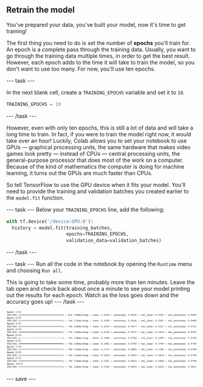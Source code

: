## Retrain the model

You've prepared your data, you've built your model, now it's time to get training!

The first thing you need to do is set the number of **epochs** you'll train for. An epoch is a complete pass through the training data. Usually, you want to go through the training data multiple times, in order to get the best result. However, each epoch adds to the time it will take to train the model, so you don't want to use too many. For now, you'll use ten epochs.

--- task ---

In the next blank cell, create a `TRAINING_EPOCHS` variable and set it to `10`.

```python
TRAINING_EPOCHS = 10
```

--- /task ---

However, even with only ten epochs, this is still a lot of data and will take a long time to train. In fact, if you were to train the model right now, it would take over an hour! Luckily, Colab allows you to set your notebook to use GPUs — graphical processing units, the same hardware that makes video games look pretty — instead of CPUs — central processing units, the general-purpose processor that does most of the work on a computer. Because of the kind of mathematics the computer is doing for machine learning, it turns out the GPUs are much faster than CPUs.

So tell TensorFlow to use the GPU device when it fits your model. You'll need to provide the training and validation batches you created earlier to the `model.fit` function.

--- task ---
Below your `TRAINING_EPOCHS` line, add the following:

```python
with tf.device('/device:GPU:0'):
  history = model.fit(training_batches,
                      epochs=TRAINING_EPOCHS,
                      validation_data=validation_batches)
```
--- /task ---

--- task ---
Run all the code in the notebook by opening the `Runtime` menu and choosing `Run all`.

This is going to take some time, probably more than ten minutes. Leave the tab open and check back about once a minute to see your model printing out the results for each epoch. Watch as the loss goes down and the accuracy goes up!
--- /task ---

![The output of model training, shows a fall in losses and rise in accuracy.](images/training.png)

--- save ---
